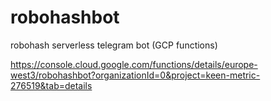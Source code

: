 # robohashbot
robohash serverless telegram bot (GCP functions)

https://console.cloud.google.com/functions/details/europe-west3/robohashbot?organizationId=0&project=keen-metric-276519&tab=details

